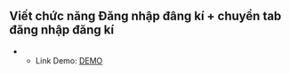 ## Viết chức năng Đăng nhập đâng kí + chuyển tab đăng nhập đăng kí

- - Link Demo: [DEMO](https://buiduong2.github.io/F8-Javascript/lession26/)